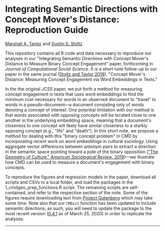 # Integrating Semantic Directions with Concept Mover's Distance: Reproduction Guide

[Marshall A. Taylor](https://www.marshalltaylor.net) and [Dustin S. Stoltz](https://www.dustinstoltz.com)

This repository contains all R code and data necessary to reproduce our analyses in our "Integrating Semantic Directions with Concept Mover's Distance to Measure Binary Concept Engagement" paper, forthcoming in *Journal of Computational Social Science*. It is a short note follow-up to our paper in the same journal ([Stoltz and Taylor 2019](https://link.springer.com/article/10.1007/s42001-019-00048-6)), "Concept Mover's Distance: Measuring Concept Engagement via Word Embeddings in Texts."

In the the original *JCSS* paper, we put forth a method for measuring concept engagement in texts that uses word embeddings to find the minimum cost necessary for words in an observed document to "travel" to words in a pseudo-document&mdash;a document consisting only of words denoting a concept of interest. One potential limitation with our method is that words associated with opposing concepts will be located close to one another in the underlying embedding space, meaning that a document's closeness to one concept will likely have similar closeness to a starkly opposing concept (e.g., "life" and "death"). In this short note, we propose a method for dealing with this "binary concept problem" in CMD by incorporating recent work on word embeddings in cultural sociology.  Using aggregate vector differences between antonym pairs to extract a direction in the semantic space pointing toward a pole of the binary opposition (["The Geometry of Culture," *American Sociological Review*, 2019](https://journals.sagepub.com/doi/abs/10.1177/0003122419877135))&mdash;we illustrate how CMD can be used to measure a document's engagement with binary concepts.

To reproduce the figures and regression models in the paper, download all scripts and CSVs to a local folder, and load the packages in the 1_cmdgeo_prep_functions.R script. The remaining scripts are self-contained, and refer to the respective section of the note. Some of the figures require downloading text from [Project Gutenberg](https://www.gutenberg.org/) which may take some time. Note also that our `CMDist` function has been updated to include semantic directions; as such, you will need to update the package to the most recent version ([0.4.1](https://github.com/dustinstoltz/CMDist) as of March 25, 2020) in order to replicate the analyses.

-------------------------------------------------------------------
